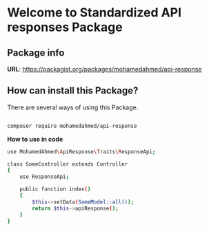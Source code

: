 # Welcome to Standardized API responses Package

## Package info

**URL**: https://packagist.org/packages/mohamedahmed/api-response

## How can install this Package?

There are several ways of using this Package.


```sh

composer require mohamedahmed/api-response

```

**How to use in code**

```sh
use MohamedAhmed\ApiResponse\Traits\ResponseApi;

class SomeController extends Controller
{
    use ResponseApi;

    public function index()
    {
        $this->setData(SomeModel::all());
        return $this->apiResponse();
    }
}
```